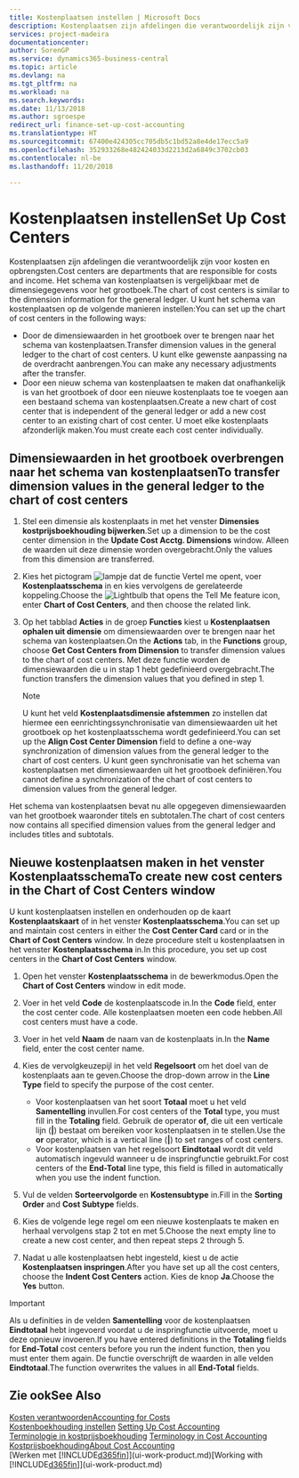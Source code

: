```yaml
---
title: Kostenplaatsen instellen | Microsoft Docs
description: Kostenplaatsen zijn afdelingen die verantwoordelijk zijn voor kosten en opbrengsten. Het schema van kostenplaatsen is vergelijkbaar met de dimensiegegevens voor het grootboek.
services: project-madeira
documentationcenter: 
author: SorenGP
ms.service: dynamics365-business-central
ms.topic: article
ms.devlang: na
ms.tgt_pltfrm: na
ms.workload: na
ms.search.keywords: 
ms.date: 11/13/2018
ms.author: sgroespe
redirect_url: finance-set-up-cost-accounting
ms.translationtype: HT
ms.sourcegitcommit: 67400e424305cc705db5c1bd52a8e4de17ecc5a9
ms.openlocfilehash: 352933268e482424033d2213d2a6849c3702cb03
ms.contentlocale: nl-be
ms.lasthandoff: 11/20/2018

---
```

# <a name="set-up-cost-centers"></a><span data-ttu-id="59e55-104">Kostenplaatsen instellen</span><span class="sxs-lookup"><span data-stu-id="59e55-104">Set Up Cost Centers</span></span>
<span data-ttu-id="59e55-105">Kostenplaatsen zijn afdelingen die verantwoordelijk zijn voor kosten en opbrengsten.</span><span class="sxs-lookup"><span data-stu-id="59e55-105">Cost centers are departments that are responsible for costs and income.</span></span> <span data-ttu-id="59e55-106">Het schema van kostenplaatsen is vergelijkbaar met de dimensiegegevens voor het grootboek.</span><span class="sxs-lookup"><span data-stu-id="59e55-106">The chart of cost centers is similar to the dimension information for the general ledger.</span></span> <span data-ttu-id="59e55-107">U kunt het schema van kostenplaatsen op de volgende manieren instellen:</span><span class="sxs-lookup"><span data-stu-id="59e55-107">You can set up the chart of cost centers in the following ways:</span></span>  

-   <span data-ttu-id="59e55-108">Door de dimensiewaarden in het grootboek over te brengen naar het schema van kostenplaatsen.</span><span class="sxs-lookup"><span data-stu-id="59e55-108">Transfer dimension values in the general ledger to the chart of cost centers.</span></span> <span data-ttu-id="59e55-109">U kunt elke gewenste aanpassing na de overdracht aanbrengen.</span><span class="sxs-lookup"><span data-stu-id="59e55-109">You can make any necessary adjustments after the transfer.</span></span>  
-   <span data-ttu-id="59e55-110">Door een nieuw schema van kostenplaatsen te maken dat onafhankelijk is van het grootboek of door een nieuwe kostenplaats toe te voegen aan een bestaand schema van kostenplaatsen.</span><span class="sxs-lookup"><span data-stu-id="59e55-110">Create a new chart of cost center that is independent of the general ledger or add a new cost center to an existing chart of cost center.</span></span> <span data-ttu-id="59e55-111">U moet elke kostenplaats afzonderlijk maken.</span><span class="sxs-lookup"><span data-stu-id="59e55-111">You must create each cost center individually.</span></span>  

## <a name="to-transfer-dimension-values-in-the-general-ledger-to-the-chart-of-cost-centers"></a><span data-ttu-id="59e55-112">Dimensiewaarden in het grootboek overbrengen naar het schema van kostenplaatsen</span><span class="sxs-lookup"><span data-stu-id="59e55-112">To transfer dimension values in the general ledger to the chart of cost centers</span></span>  
1.  <span data-ttu-id="59e55-113">Stel een dimensie als kostenplaats in met het venster **Dimensies kostprijsboekhouding bijwerken**.</span><span class="sxs-lookup"><span data-stu-id="59e55-113">Set up a dimension to be the cost center dimension in the **Update Cost Acctg. Dimensions** window.</span></span> <span data-ttu-id="59e55-114">Alleen de waarden uit deze dimensie worden overgebracht.</span><span class="sxs-lookup"><span data-stu-id="59e55-114">Only the values from this dimension are transferred.</span></span>  
2.  <span data-ttu-id="59e55-115">Kies het pictogram ![lampje dat de functie Vertel me opent](media/ui-search/search_small.png "Vertel me wat u wilt doen"), voer **Kostenplaatsschema** in en kies vervolgens de gerelateerde koppeling.</span><span class="sxs-lookup"><span data-stu-id="59e55-115">Choose the ![Lightbulb that opens the Tell Me feature](media/ui-search/search_small.png "Tell me what you want to do") icon, enter **Chart of Cost Centers**, and then choose the related link.</span></span>  
3.  <span data-ttu-id="59e55-116">Op het tabblad **Acties** in de groep **Functies** kiest u **Kostenplaatsen ophalen uit dimensie** om dimensiewaarden over te brengen naar het schema van kostenplaatsen.</span><span class="sxs-lookup"><span data-stu-id="59e55-116">On the **Actions** tab, in the **Functions** group, choose **Get Cost Centers from Dimension** to transfer dimension values to the chart of cost centers.</span></span> <span data-ttu-id="59e55-117">Met deze functie worden de dimensiewaarden die u in stap 1 hebt gedefinieerd overgebracht.</span><span class="sxs-lookup"><span data-stu-id="59e55-117">The function transfers the dimension values that you defined in step 1.</span></span>  

    > [!NOTE]  
    >  <span data-ttu-id="59e55-118">U kunt het veld **Kostenplaatsdimensie afstemmen** zo instellen dat hiermee een eenrichtingssynchronisatie van dimensiewaarden uit het grootboek op het kostenplaatsschema wordt gedefinieerd.</span><span class="sxs-lookup"><span data-stu-id="59e55-118">You can set up the **Align Cost Center Dimension**  field to define a one-way synchronization of dimension values from the general ledger to the chart of cost centers.</span></span> <span data-ttu-id="59e55-119">U kunt geen synchronisatie van het schema van kostenplaatsen met dimensiewaarden uit het grootboek definiëren.</span><span class="sxs-lookup"><span data-stu-id="59e55-119">You cannot define a synchronization of the chart of cost centers to dimension values from the general ledger.</span></span>  

<span data-ttu-id="59e55-120">Het schema van kostenplaatsen bevat nu alle opgegeven dimensiewaarden van het grootboek waaronder titels en subtotalen.</span><span class="sxs-lookup"><span data-stu-id="59e55-120">The chart of cost centers now contains all specified dimension values from the general ledger and includes titles and subtotals.</span></span>  

## <a name="to-create-new-cost-centers-in-the-chart-of-cost-centers-window"></a><span data-ttu-id="59e55-121">Nieuwe kostenplaatsen maken in het venster Kostenplaatsschema</span><span class="sxs-lookup"><span data-stu-id="59e55-121">To create new cost centers in the Chart of Cost Centers window</span></span>  
<span data-ttu-id="59e55-122">U kunt kostenplaatsen instellen en onderhouden op de kaart **Kostenplaatskaart** of in het venster **Kostenplaatsschema**.</span><span class="sxs-lookup"><span data-stu-id="59e55-122">You can set up and maintain cost centers in either the **Cost Center Card** card or in the **Chart of Cost Centers** window.</span></span> <span data-ttu-id="59e55-123">In deze procedure stelt u kostenplaatsen in het venster **Kostenplaatsschema** in.</span><span class="sxs-lookup"><span data-stu-id="59e55-123">In this procedure, you set up cost centers in the **Chart of Cost Centers** window.</span></span>  

1. <span data-ttu-id="59e55-124">Open het venster **Kostenplaatsschema** in de bewerkmodus.</span><span class="sxs-lookup"><span data-stu-id="59e55-124">Open the **Chart of Cost Centers** window in edit mode.</span></span>  
2. <span data-ttu-id="59e55-125">Voer in het veld **Code** de kostenplaatscode in.</span><span class="sxs-lookup"><span data-stu-id="59e55-125">In the **Code** field, enter the cost center code.</span></span> <span data-ttu-id="59e55-126">Alle kostenplaatsen moeten een code hebben.</span><span class="sxs-lookup"><span data-stu-id="59e55-126">All cost centers must have a code.</span></span>  
3. <span data-ttu-id="59e55-127">Voer in het veld **Naam** de naam van de kostenplaats in.</span><span class="sxs-lookup"><span data-stu-id="59e55-127">In the **Name** field, enter the cost center name.</span></span>  
4. <span data-ttu-id="59e55-128">Kies de vervolgkeuzepijl in het veld **Regelsoort** om het doel van de kostenplaats aan te geven.</span><span class="sxs-lookup"><span data-stu-id="59e55-128">Choose the drop-down arrow in the **Line Type** field to specify the purpose of the cost center.</span></span>  

    - <span data-ttu-id="59e55-129">Voor kostenplaatsen van het soort **Totaal** moet u het veld **Samentelling** invullen.</span><span class="sxs-lookup"><span data-stu-id="59e55-129">For cost centers of the **Total** type, you must fill in the **Totaling** field.</span></span> <span data-ttu-id="59e55-130">Gebruik de operator **of**, die uit een verticale lijn (**&#124;**) bestaat om bereiken voor kostenplaatsen in te stellen.</span><span class="sxs-lookup"><span data-stu-id="59e55-130">Use the **or** operator, which is a vertical line (**&#124;**) to set ranges of cost centers.</span></span>  
    - <span data-ttu-id="59e55-131">Voor kostenplaatsen van het regelsoort **Eindtotaal** wordt dit veld automatisch ingevuld wanneer u de inspringfunctie gebruikt.</span><span class="sxs-lookup"><span data-stu-id="59e55-131">For cost centers of the **End-Total** line type, this field is filled in automatically when you use the indent function.</span></span>  
5.  <span data-ttu-id="59e55-132">Vul de velden **Sorteervolgorde** en **Kostensubtype** in.</span><span class="sxs-lookup"><span data-stu-id="59e55-132">Fill in the **Sorting Order** and **Cost Subtype** fields.</span></span>  
6.  <span data-ttu-id="59e55-133">Kies de volgende lege regel om een nieuwe kostenplaats te maken en herhaal vervolgens stap 2 tot en met 5.</span><span class="sxs-lookup"><span data-stu-id="59e55-133">Choose the next empty line to create a new cost center, and then repeat steps 2 through 5.</span></span>  
7.  <span data-ttu-id="59e55-134">Nadat u alle kostenplaatsen hebt ingesteld, kiest u de actie **Kostenplaatsen inspringen**.</span><span class="sxs-lookup"><span data-stu-id="59e55-134">After you have set up all the cost centers, choose the **Indent Cost Centers** action.</span></span> <span data-ttu-id="59e55-135">Kies de knop **Ja**.</span><span class="sxs-lookup"><span data-stu-id="59e55-135">Choose the **Yes** button.</span></span>  

> [!IMPORTANT]  
>  <span data-ttu-id="59e55-136">Als u definities in de velden **Samentelling** voor de kostenplaatsen **Eindtotaal** hebt ingevoerd voordat u de inspringfunctie uitvoerde, moet u deze opnieuw invoeren.</span><span class="sxs-lookup"><span data-stu-id="59e55-136">If you have entered definitions in the **Totaling** fields for **End-Total** cost centers before you run the indent function, then you must enter them again.</span></span> <span data-ttu-id="59e55-137">De functie overschrijft de waarden in alle velden **Eindtotaal**.</span><span class="sxs-lookup"><span data-stu-id="59e55-137">The function overwrites the values in all **End-Total** fields.</span></span>  

## <a name="see-also"></a><span data-ttu-id="59e55-138">Zie ook</span><span class="sxs-lookup"><span data-stu-id="59e55-138">See Also</span></span>  
[<span data-ttu-id="59e55-139">Kosten verantwoorden</span><span class="sxs-lookup"><span data-stu-id="59e55-139">Accounting for Costs</span></span>](finance-manage-cost-accounting.md)  
<span data-ttu-id="59e55-140">[Kostenboekhouding instellen](finance-set-up-cost-accounting.md) </span><span class="sxs-lookup"><span data-stu-id="59e55-140">[Setting Up Cost Accounting](finance-set-up-cost-accounting.md) </span></span>  
<span data-ttu-id="59e55-141">[Terminologie in kostprijsboekhouding](finance-terminology-in-cost-accounting.md) </span><span class="sxs-lookup"><span data-stu-id="59e55-141">[Terminology in Cost Accounting](finance-terminology-in-cost-accounting.md) </span></span>  
[<span data-ttu-id="59e55-142">Kostprijsboekhouding</span><span class="sxs-lookup"><span data-stu-id="59e55-142">About Cost Accounting</span></span>](finance-about-cost-accounting.md)  
<span data-ttu-id="59e55-143">[Werken met [!INCLUDE[d365fin](includes/d365fin_md.md)]](ui-work-product.md)</span><span class="sxs-lookup"><span data-stu-id="59e55-143">[Working with [!INCLUDE[d365fin](includes/d365fin_md.md)]](ui-work-product.md)</span></span>

